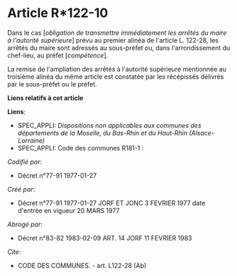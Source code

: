# Article R*122-10

Dans le cas [*obligation de transmettre immédiatement les arrêtés du maire à l'autorité supérieure*] prévu au premier alinéa
de l'article L. 122-28, les arrêtés du maire sont adressés au sous-préfet ou, dans l'arrondissement du chef-lieu, au préfet
[*compétence*].

La remise de l'ampliation des arrêtés à l'autorité supérieure mentionnée au troisième alinéa du même article est constatée
par les récépissés délivrés par le sous-préfet ou le préfet.

**Liens relatifs à cet article**

**Liens**:

  - SPEC_APPLI: *Dispositions non applicables aux communes des départements de la Moselle, du Bas-Rhin et du Haut-Rhin (Alsace-Lorraine)*
  - SPEC_APPLI: Code des communes R181-1 :

_Codifié par_:

  - Décret n°77-91 1977-01-27

_Créé par_:

  - Décret n°77-91 1977-01-27 JORF ET JONC 3 FEVRIER 1977 date d'entrée en vigueur 20 MARS 1977

_Abrogé par_:

  - Décret n°83-82 1983-02-09 ART. 14 JORF 11 FEVRIER 1983

_Cite_:

  - CODE DES COMMUNES. - art. L122-28 (Ab)

